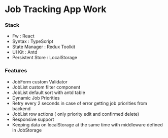 # Job Tracking App Work

###  Stack
* Fw : React
* Syntax : TypeScript
* State Manager : Redux Toolkit
* UI Kit : Antd
* Persistent Store : LocalStorage

### Features
* JobForm custom Validator
* JobList custom filter component
* JobList default sort with antd table
* Dynamic Job Priorities
* Retry every 2 seconds in case of error getting job priorities from backend
* JobList row actions ( only priority edit and confirmed delete)
* Responsive support
* Keeping data on localStorage at the same time with middleware defined in JobStorage
